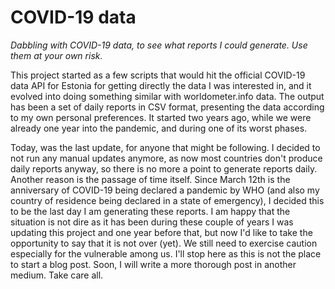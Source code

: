 # COVID-19 data

_Dabbling with COVID-19 data, to see what reports I could generate. Use them at your own risk._

This project started as a few scripts that would hit the official COVID-19 data API for Estonia for getting directly the data I was interested in, and it evolved into doing something similar with worldometer.info data. The output has been a set of daily reports in CSV format, presenting the data according to my own personal preferences. It started two years ago, while we were already one year into the pandemic, and during one of its worst phases.

Today, was the last update, for anyone that might be following. I decided to not run any manual updates anymore, as now most countries don't produce daily reports anyway, so there is no more a point to generate reports daily. Another reason is the passage of time itself. Since March 12th is the anniversary of COVID-19 being declared a pandemic by WHO (and also my country of residence being declared in a state of emergency), I decided this to be the last day I am generating these reports. I am happy that the situation is not dire as it has been during these couple of years I was updating this project and one year before that, but now I'd like to take the opportunity to say that it is not over (yet). We still need to exercise caution especially for the vulnerable among us. I'll stop here as this is not the place to start a blog post. Soon, I will write a more thorough post in another medium. Take care all.
